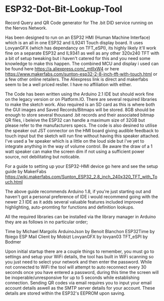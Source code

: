 # ESP32-Dot-Bit-Lookup-Tool
Record Query and QR Code generator for The .bit DID service running on the Nervos Network.

Has been designed to run on an ESP32 HMI (Human Machine Interface) which is an all in one ESP32 and IL9241 Touch display board. It uses LovyanGFX (which has dependancy on TFT_eSPI), its highly likely it'll work fine on a separate ESP32 and IL9341 as well as any other 320x240 TFT with a bit of setup tweaking but i haven't catered for this and you need some knowledge to make this happen. The combined MCU and display i used can be found here https://a.aliexpress.com/_mtlIxW4 or here https://www.makerfabs.com/sunton-esp32-2-8-inch-tft-with-touch.html or a few other online retailers. The Aliexpress link is direct and makerfabs seem to be a well priced resller. I have no affiliation with either.

The Code has been written using the Arduino 2.1 IDE but should work fine on the legacy version or on Platform.IO. There are several required libraries to make the sketch work. Also required is an SD card as this is where both the GUI images and Saved Records/Bitmaps will be stored. 8GB should be enough to store several thousand .bit records and their associated bitmap QR files, i beleive the ESP32 can handle a maximum size of 32GB but please refer to the manufacturers specs. The code is also desined to utilise the speaker out JST connector on the HMI board giving audible feedback to touch input but the sketch will run fine without having this speaker attached. I've used a 1w speaker which is a little on the loud side but i've yet to integrate anything in the way of volume control. Be aware the draw of a 1 watt speaker can make the screen dim if not using a sufficient power source, not debilitating but noticable.

For a guide to setting up your ESP32-HMI device go here and see the setup guide by MakerFabs https://wiki.makerfabs.com/Sunton_ESP32_2.8_inch_240x320_TFT_with_Touch.html

The above guide recommends Arduino 1.8, if you're just starting out and haven't got a personal preference of IDE i would recommend going with the newer 2.1 IDE as it adds several valuable features included improved highlighting, auto-promting for functions and definition lookups.

All the required libraries can be installed via the library manager in Arduino they are as follows in no particular order;

Time by Michael Margolis
ArduinoJson by Benoit Blanchon
ESP32Time by fbiego
ESP Mail Client by Mobizt
LovyanGFX by lovyan03
TFT_eSPI by Bodmer

Upon initial startup there are a couple things to remember, you must go to settings and setup your WiFi details, the tool has built in WiFi scanning so you just need to select your network and then enter the password. While not connected to WiFi the tool will attempt to auto reconnect every 30 seconds once you have entered a password, during this time the screen will be inoperable/unresponsive for up to 5 seconds while establishing connection. Sending QR codes via email requires you to input your email account details aswell as the SMTP server details for your account. These details are stored within the ESP32's EEPROM upon saving. 
